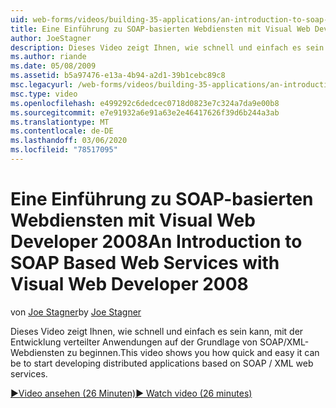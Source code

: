 ```yaml
---
uid: web-forms/videos/building-35-applications/an-introduction-to-soap-based-web-services-with-visual-web-developer-2008
title: Eine Einführung zu SOAP-basierten Webdiensten mit Visual Web Developer 2008 | Microsoft-Dokumentation
author: JoeStagner
description: Dieses Video zeigt Ihnen, wie schnell und einfach es sein kann, mit der Entwicklung verteilter Anwendungen auf der Grundlage von SOAP/XML-Webdiensten zu beginnen.
ms.author: riande
ms.date: 05/08/2009
ms.assetid: b5a97476-e13a-4b94-a2d1-39b1cebc89c8
msc.legacyurl: /web-forms/videos/building-35-applications/an-introduction-to-soap-based-web-services-with-visual-web-developer-2008
msc.type: video
ms.openlocfilehash: e499292c6dedcec0718d0823e7c324a7da9e00b8
ms.sourcegitcommit: e7e91932a6e91a63e2e46417626f39d6b244a3ab
ms.translationtype: MT
ms.contentlocale: de-DE
ms.lasthandoff: 03/06/2020
ms.locfileid: "78517095"
---
```

# <a name="an-introduction-to-soap-based-web-services-with-visual-web-developer-2008"></a><span data-ttu-id="38150-103">Eine Einführung zu SOAP-basierten Webdiensten mit Visual Web Developer 2008</span><span class="sxs-lookup"><span data-stu-id="38150-103">An Introduction to SOAP Based Web Services with Visual Web Developer 2008</span></span>

<span data-ttu-id="38150-104">von [Joe Stagner](https://github.com/JoeStagner)</span><span class="sxs-lookup"><span data-stu-id="38150-104">by [Joe Stagner](https://github.com/JoeStagner)</span></span>

<span data-ttu-id="38150-105">Dieses Video zeigt Ihnen, wie schnell und einfach es sein kann, mit der Entwicklung verteilter Anwendungen auf der Grundlage von SOAP/XML-Webdiensten zu beginnen.</span><span class="sxs-lookup"><span data-stu-id="38150-105">This video shows you how quick and easy it can be to start developing distributed applications based on SOAP / XML web services.</span></span>

[<span data-ttu-id="38150-106">&#9654;Video ansehen (26 Minuten)</span><span class="sxs-lookup"><span data-stu-id="38150-106">&#9654; Watch video (26 minutes)</span></span>](https://channel9.msdn.com/Blogs/ASP-NET-Site-Videos/an-introduction-to-soap-based-web-services-with-visual-web-developer-2008)
